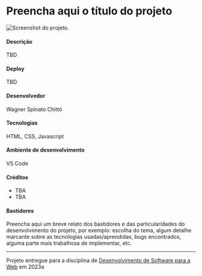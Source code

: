 # Preencha aqui o título do projeto

![Screenshot do projeto](https://mdswanson.com/static/chops-ux-step-4.png "Screenshot do projeto").


#### Descrição

TBD

#### Deploy

TBD

#### Desenvolvedor

Wagner Spinato Chittó


#### Tecnologias

HTML, CSS, Javascript

#### Ambiente de desenvolvimento

VS Code

#### Créditos

- TBA
- TBA

#### Bastidores


Preencha aqui um breve relato dos bastidores e das particularidades do desenvolvimento do projeto, por exemplo: escolha do tema, algum detalhe marcante sobre as tecnologias usadas/aprendidas, bugs encontrados, alguma parte mais trabalhosa de implementar, etc.



---
Projeto entregue para a disciplina de [Desenvolvimento de Software para a Web](http://github.com/andreainfufsm/elc1090-2023a) em 2023a